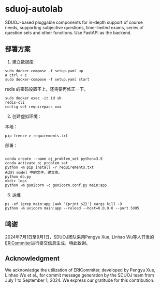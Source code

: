 # sduoj-autolab

SDUOJ-based pluggable components for in-depth support of course needs, supporting subjective questions, time-limited exams, series of question sets and other functions. Use FastAPI as the backend.

## 部署方案

1. 建立数据库:

```shell
sudo docker-compose -f setup.yaml up
# ctrl + c
sudo docker-compose -f setup.yaml start
```

redis 的密码设置不上，还需要再修正一下。
```shell
sudo docker exec -it id sh
redis-cli
config set requirepass xxx
```


2. 创建虚拟环境：

本地：

```shell
pip freeze > requirements.txt
```

部署：

```shell

conda create --name oj_problem_set python=3.9
conda activate oj_problem_set
python -m pip install -r requirements.txt
#运行 model 中的文件，建立表。
python db.py
mkdir logs
python -m gunicorn -c gunicorn.conf.py main:app

```

3. 运维

```shell
ps -ef |grep main:app |awk '{print $2}'| xargs kill -9
python -m uvicorn main:app --reload --host=0.0.0.0 --port 5005

```

## 鸣谢
2024年7月1日至9月1日，SDUOJ团队采用Pengyu Xue, Linhao Wu等人开发的[ERICommiter](https://arxiv.org/abs/2404.14824)进行提交信息生成，特此致谢。
## Acknowledgment
We acknowledge the utilization of ERICommiter, developed by Pengyu Xue, Linhao Wu et al., for commit message generation by the SDUOJ team from July 1 to September 1, 2024. We express our gratitude for this contribution.
